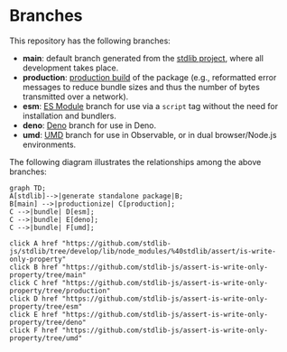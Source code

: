 <!--

@license Apache-2.0

Copyright (c) 2022 The Stdlib Authors.

Licensed under the Apache License, Version 2.0 (the "License");
you may not use this file except in compliance with the License.
You may obtain a copy of the License at

    http://www.apache.org/licenses/LICENSE-2.0

Unless required by applicable law or agreed to in writing, software
distributed under the License is distributed on an "AS IS" BASIS,
WITHOUT WARRANTIES OR CONDITIONS OF ANY KIND, either express or implied.
See the License for the specific language governing permissions and
limitations under the License.

-->

# Branches

This repository has the following branches:

-   **main**: default branch generated from the [stdlib project][stdlib-url], where all development takes place.
-   **production**: [production build][production-url] of the package (e.g., reformatted error messages to reduce bundle sizes and thus the number of bytes transmitted over a network).
-   **esm**: [ES Module][esm-url] branch for use via a `script` tag without the need for installation and bundlers.
-   **deno**: [Deno][deno-url] branch for use in Deno.
-   **umd**: [UMD][umd-url] branch for use in Observable, or in dual browser/Node.js environments.

The following diagram illustrates the relationships among the above branches:

```mermaid
graph TD;
A[stdlib]-->|generate standalone package|B;
B[main] -->|productionize| C[production];
C -->|bundle| D[esm];
C -->|bundle| E[deno];
C -->|bundle| F[umd];

click A href "https://github.com/stdlib-js/stdlib/tree/develop/lib/node_modules/%40stdlib/assert/is-write-only-property"
click B href "https://github.com/stdlib-js/assert-is-write-only-property/tree/main"
click C href "https://github.com/stdlib-js/assert-is-write-only-property/tree/production"
click D href "https://github.com/stdlib-js/assert-is-write-only-property/tree/esm"
click E href "https://github.com/stdlib-js/assert-is-write-only-property/tree/deno"
click F href "https://github.com/stdlib-js/assert-is-write-only-property/tree/umd"
```

[stdlib-url]: https://github.com/stdlib-js/stdlib/tree/develop/lib/node_modules/%40stdlib/assert/is-write-only-property
[production-url]: https://github.com/stdlib-js/assert-is-write-only-property/tree/production
[deno-url]: https://github.com/stdlib-js/assert-is-write-only-property/tree/deno
[umd-url]: https://github.com/stdlib-js/assert-is-write-only-property/tree/umd
[esm-url]: https://github.com/stdlib-js/assert-is-write-only-property/tree/esm